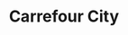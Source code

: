 ---
title: "Carrefour City"
url: /strasbourg/carrefour-city-place-de-lesplanade/
shop: commodité
---